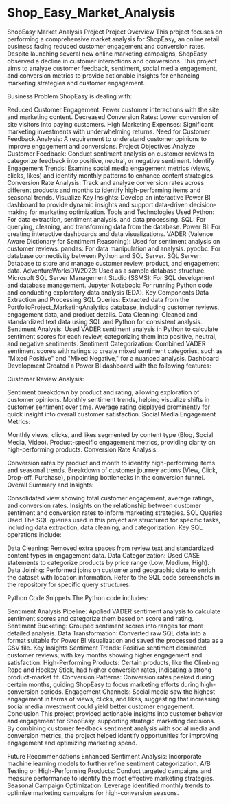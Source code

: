# Shop_Easy_Market_Analysis
ShopEasy Market Analysis Project
Project Overview
This project focuses on performing a comprehensive market analysis for ShopEasy, an online retail business facing reduced customer engagement and conversion rates. Despite launching several new online marketing campaigns, ShopEasy observed a decline in customer interactions and conversions. This project aims to analyze customer feedback, sentiment, social media engagement, and conversion metrics to provide actionable insights for enhancing marketing strategies and customer engagement.

Business Problem
ShopEasy is dealing with:

Reduced Customer Engagement: Fewer customer interactions with the site and marketing content.
Decreased Conversion Rates: Lower conversion of site visitors into paying customers.
High Marketing Expenses: Significant marketing investments with underwhelming returns.
Need for Customer Feedback Analysis: A requirement to understand customer opinions to improve engagement and conversions.
Project Objectives
Analyze Customer Feedback: Conduct sentiment analysis on customer reviews to categorize feedback into positive, neutral, or negative sentiment.
Identify Engagement Trends: Examine social media engagement metrics (views, clicks, likes) and identify monthly patterns to enhance content strategies.
Conversion Rate Analysis: Track and analyze conversion rates across different products and months to identify high-performing items and seasonal trends.
Visualize Key Insights: Develop an interactive Power BI dashboard to provide dynamic insights and support data-driven decision-making for marketing optimization.
Tools and Technologies Used
Python: For data extraction, sentiment analysis, and data processing.
SQL: For querying, cleaning, and transforming data from the database.
Power BI: For creating interactive dashboards and data visualizations.
VADER (Valence Aware Dictionary for Sentiment Reasoning): Used for sentiment analysis on customer reviews.
pandas: For data manipulation and analysis.
pyodbc: For database connectivity between Python and SQL Server.
SQL Server: Database to store and manage customer review, product, and engagement data.
AdventureWorksDW2022: Used as a sample database structure.
Microsoft SQL Server Management Studio (SSMS): For SQL development and database management.
Jupyter Notebook: For running Python code and conducting exploratory data analysis (EDA).
Key Components
Data Extraction and Processing
SQL Queries: Extracted data from the PortfolioProject_MarketingAnalytics database, including customer reviews, engagement data, and product details.
Data Cleaning: Cleaned and standardized text data using SQL and Python for consistent analysis.
Sentiment Analysis: Used VADER sentiment analysis in Python to calculate sentiment scores for each review, categorizing them into positive, neutral, and negative sentiments.
Sentiment Categorization: Combined VADER sentiment scores with ratings to create mixed sentiment categories, such as "Mixed Positive" and "Mixed Negative," for a nuanced analysis.
Dashboard Development
Created a Power BI dashboard with the following features:

Customer Review Analysis:

Sentiment breakdown by product and rating, allowing exploration of customer opinions.
Monthly sentiment trends, helping visualize shifts in customer sentiment over time.
Average rating displayed prominently for quick insight into overall customer satisfaction.
Social Media Engagement Metrics:

Monthly views, clicks, and likes segmented by content type (Blog, Social Media, Video).
Product-specific engagement metrics, providing clarity on high-performing products.
Conversion Rate Analysis:

Conversion rates by product and month to identify high-performing items and seasonal trends.
Breakdown of customer journey actions (View, Click, Drop-off, Purchase), pinpointing bottlenecks in the conversion funnel.
Overall Summary and Insights:

Consolidated view showing total customer engagement, average ratings, and conversion rates.
Insights on the relationship between customer sentiment and conversion rates to inform marketing strategies.
SQL Queries Used
The SQL queries used in this project are structured for specific tasks, including data extraction, data cleaning, and categorization. Key SQL operations include:

Data Cleaning: Removed extra spaces from review text and standardized content types in engagement data.
Data Categorization: Used CASE statements to categorize products by price range (Low, Medium, High).
Data Joining: Performed joins on customer and geographic data to enrich the dataset with location information.
Refer to the SQL code screenshots in the repository for specific query structures.

Python Code Snippets
The Python code includes:

Sentiment Analysis Pipeline: Applied VADER sentiment analysis to calculate sentiment scores and categorize them based on score and rating.
Sentiment Bucketing: Grouped sentiment scores into ranges for more detailed analysis.
Data Transformation: Converted raw SQL data into a format suitable for Power BI visualization and saved the processed data as a CSV file.
Key Insights
Sentiment Trends: Positive sentiment dominated customer reviews, with key months showing higher engagement and satisfaction.
High-Performing Products: Certain products, like the Climbing Rope and Hockey Stick, had higher conversion rates, indicating a strong product-market fit.
Conversion Patterns: Conversion rates peaked during certain months, guiding ShopEasy to focus marketing efforts during high-conversion periods.
Engagement Channels: Social media saw the highest engagement in terms of views, clicks, and likes, suggesting that increasing social media investment could yield better customer engagement.
Conclusion
This project provided actionable insights into customer behavior and engagement for ShopEasy, supporting strategic marketing decisions. By combining customer feedback sentiment analysis with social media and conversion metrics, the project helped identify opportunities for improving engagement and optimizing marketing spend.

Future Recommendations
Enhanced Sentiment Analysis: Incorporate machine learning models to further refine sentiment categorization.
A/B Testing on High-Performing Products: Conduct targeted campaigns and measure performance to identify the most effective marketing strategies.
Seasonal Campaign Optimization: Leverage identified monthly trends to optimize marketing campaigns for high-conversion seasons.

